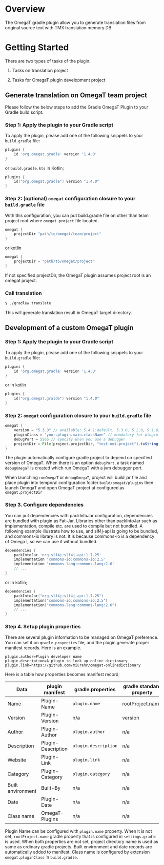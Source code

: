 # Overview

The OmegaT gradle plugin allow you to generate translation files from original source text
with TMX translation memory DB.

# Getting Started 

There are two types of tasks of the plugin.

1. Tasks on translation project

2. Tasks for OmegaT plugin development project


## Generate translation on OmegaT team project

Please follow the below steps to add the Gradle OmegaT Plugin to your Gradle build script.

### Step 1: Apply the plugin to your Gradle script

To apply the plugin, please add one of the following snippets to your `build.gradle` file:

```groovy
plugins {
    id 'org.omegat.gradle' version '1.4.0'
}
```
or `build.gradle.kts` in Kotlin;

```kotlin
plugins {
    id("org.omegat.gradle") version "1.4.0"
}
```

### Step 2: (optional) `omegat` configuration closure to your `build.gradle` file

With this configuration, you can put build.gradle file on other than team project root where `omegat.project` file located.

```groovy
omegat {
    projectDir "path/to/omegat/team/project"
}
```
or kotlin
```kotlin
omegat {
    projectDir = "path/to/omegat/project"
}
```

If not specified projectDir, the OmegaT plugin assumes project root is an omegat project.

###  Call translation

```bash
$ ./gradlew translate
```

This will generate translation result in OmegaT target directory.

## Development of a custom OmegaT plugin

### Step 1: Apply the plugin to your Gradle script

To apply the plugin, please add one of the following snippets to your `build.gradle` file:

```groovy
plugins {
    id 'org.omegat.gradle' version '1.4.0'
}
```
or in kotlin
```kotlin
plugins {
    id("org.omegat.gralde") version "1.4.0"
}
```

### Step 2: `omegat` configuration closure to your `build.gradle` file

```groovy
omegat {
    version = "5.3.0" // available: 5.4.1:default, 5.3.0, 5.2.0, 5.1.0, 5.0.0, 4.3.0
    pluginClass = "your.plugin.main.className" // mandatory for plugin development
    debugPort = 5566 // specify when you use a debugger
    projectDir = File(project.projectDir, "test-omt-project").toString()
}
```

The plugin automatically configure gradle project to depend on specified version of OmegaT.
When there is an option `debugPort`, a task named `debugOmegaT` is created which run OmegaT
with a jvm debugger port.

When launching `runOmegaT` or `debugOmegaT`, project will build jar file and place
plugin into temporal configuration folder `build/omegat/plugins` then launch OmegaT
and open OmegaT project at configured as `omegat.projectDir`

### Step 3. Configure dependencies

You can put dependencies with packIntoJar configuration, dependencies are bundled with plugin as Fat-Jar.
Libraries other than packIntoJar such as implementation, compile etc. are used to compile but not bundled.
A following example illustrate how to use, and slf4j-api is going to be bundled, and commons-io library is not.
It is because commons-io is a dependency of OmegaT, so we can use it without bundled.

```groovy
dependencies {
    packIntoJar 'org.slf4j:slf4j-api:1.7.25'
    implementation 'commons-io:commons-io:2.5'
    implementation 'commons-lang:commons-lang:2.6'
    // ...
}
```

or in kotlin;

```kotlin
dependencies {
    packIntoJar("org.slf4j:slf4j-api:1.7.25")
    implementation("commons-io:commons-io:2.5")
    implementation("commons-lang:commons-lang:2.6")
    // ...
}
```

### Step 4. Setup plugin properties

There are several plugin information to be managed on OmegaT preference.
You can set it on `gradle.properties` file, and the plugin generate proper manifest records.
Here is an example.

```properties
plugin.author=Plugin developer name
plugin.description=A plugin to look up online dictionary
plugin.link=https://github.com/miurahr/omegat-onlinedictionary
```

Here is a table how properties becomes manifest record;

| Data | plugin manifest | gradle.properties | gradle standard property |
| ---- | --------------- | ----------------- | ------------------------ |
| Name | Plugin-Name     | `plugin.name`     | rootProject.name         |
| Version | Plugin-Version | n/a             | version                  |
| Author | Plugin-Author | `plugin.author`   | n/a                      |
| Description | Plugin-Description | `plugin.description` | n/a         |
| Website     | Plugin-Link | `plugin.link`  | n/a                      |
| Category | Plugin-Category | `plugin.category` | n/a                  |
| Built environment | Built-By | n/a  | n/a                             |
| Date | Plugin-Date | n/a  | n/a                                       |
| Class name | OmegaT-Plugins | n/a  | n/a                               | 

Plugin Name can be configured with `plugin.name` property. When it is not set,
`rootProject.name` gradle property that is configured in `settings.gradle` is used.
When both properties are not set, project directory name is used as
same as ordinary gradle projects.
Built environment and date records are automatically added to manifest.
Class name is configured by extension `omegat.pluginClass` in `build.gradle`.
